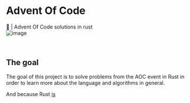 # Advent Of Code

🎄 | Advent Of Code solutions in rust 
<br>
![image](https://user-images.githubusercontent.com/72028266/208509296-88bf8b65-680d-4312-b370-d463471f6402.png)

<br>

## The goal

The goal of this project is to solve problems from the AOC event in Rust in order to learn more about the language and algorithms in general.

And because Rust [is](https://youtu.be/Z0GX2mTUtfo?t=2)
